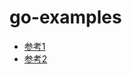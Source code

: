 # go-examples
* [参考1](https://golang.xiniushu.com/guide.html)
* [参考2](https://geektutu.com/post/gee-day1.html)